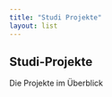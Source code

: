 ```yaml
---
title: "Studi Projekte"
layout: list
---
```


<section>
    <div class="section-title">
        <h2>Studi-Projekte</h2>
        <p>Die Projekte im Überblick</p>
    </div>
    </section>
